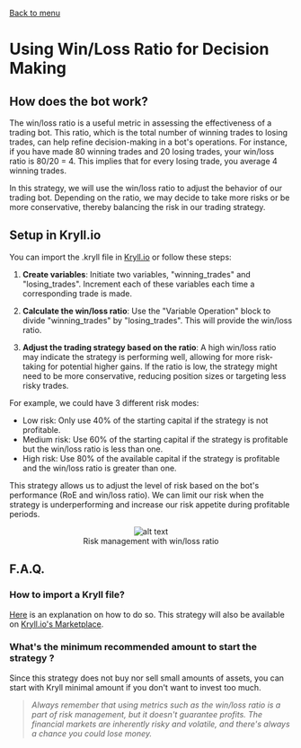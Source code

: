 [Back to menu](../README.md)

# Using Win/Loss Ratio for Decision Making

## How does the bot work?

The win/loss ratio is a useful metric in assessing the effectiveness of a trading bot. This ratio, which is the total number of winning trades to losing trades, can help refine decision-making in a bot's operations. For instance, if you have made 80 winning trades and 20 losing trades, your win/loss ratio is 80/20 = 4. This implies that for every losing trade, you average 4 winning trades. 

In this strategy, we will use the win/loss ratio to adjust the behavior of our trading bot. Depending on the ratio, we may decide to take more risks or be more conservative, thereby balancing the risk in our trading strategy.

## Setup in Kryll.io

You can import the .kryll file in [Kryll.io](https://platform.kryll.io) or follow these steps:

1. **Create variables**: Initiate two variables, "winning_trades" and "losing_trades". Increment each of these variables each time a corresponding trade is made.

2. **Calculate the win/loss ratio**: Use the "Variable Operation" block to divide "winning_trades" by "losing_trades". This will provide the win/loss ratio.

3. **Adjust the trading strategy based on the ratio**: A high win/loss ratio may indicate the strategy is performing well, allowing for more risk-taking for potential higher gains. If the ratio is low, the strategy might need to be more conservative, reducing position sizes or targeting less risky trades.

For example, we could have 3 different risk modes:

- Low risk: Only use 40% of the starting capital if the strategy is not profitable.
- Medium risk: Use 60% of the starting capital if the strategy is profitable but the win/loss ratio is less than one.
- High risk: Use 80% of the available capital if the strategy is profitable and the win/loss ratio is greater than one.

This strategy allows us to adjust the level of risk based on the bot's performance (RoE and win/loss ratio). We can limit our risk when the strategy is underperforming and increase our risk appetite during profitable periods.

<figure style="text-align: center;">
   <img src="https://blog.kryll.io/content/images/2023/07/image-16.png" alt="alt text">
   <figcaption>Risk management with win/loss ratio</figcaption>
</figure>

## F.A.Q.

### How to import a Kryll file?

[Here](https://github.com/Cryptense/Kryll-Strategies-Toolkit/tree/main#how-to-use-a-kryll-file-) is an explanation on how to do so. This strategy will also be available on [Kryll.io's Marketplace](https://platform.kryll.io/marketplace).

### What's the minimum recommended amount to start the strategy ?

Since this strategy does not buy nor sell small amounts of assets, you can start with Kryll minimal amount if you don't want to invest too much.

> *Always remember that using metrics such as the win/loss ratio is a part of risk management, but it doesn't guarantee profits. The financial markets are inherently risky and volatile, and there's always a chance you could lose money.*
